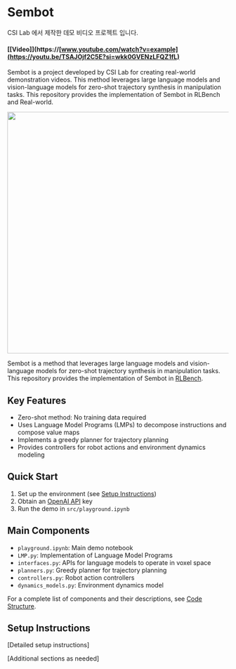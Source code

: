 # Sembot
CSI Lab 에서 제작한 데모 비디오 프로젝트 입니다.

#### [[Video]](https://[www.youtube.com/watch?v=example](https://youtu.be/TSAJOjf2C5E?si=wkk0GVENzLFQZ1fL)

Sembot is a project developed by CSI Lab for creating real-world demonstration videos. This method leverages large language models and vision-language models for zero-shot trajectory synthesis in manipulation tasks. This repository provides the implementation of Sembot in RLBench and Real-world.

<img src="media/sembot_teaser.gif" width="550">

Sembot is a method that leverages large language models and vision-language models for zero-shot trajectory synthesis in manipulation tasks. This repository provides the implementation of Sembot in [RLBench](https://sites.google.com/view/rlbench).

## Key Features

- Zero-shot method: No training data required
- Uses Language Model Programs (LMPs) to decompose instructions and compose value maps
- Implements a greedy planner for trajectory planning
- Provides controllers for robot actions and environment dynamics modeling

## Quick Start

1. Set up the environment (see [Setup Instructions](#setup-instructions))
2. Obtain an [OpenAI API](https://openai.com/blog/openai-api) key
3. Run the demo in `src/playground.ipynb`

## Main Components

- `playground.ipynb`: Main demo notebook
- `LMP.py`: Implementation of Language Model Programs
- `interfaces.py`: APIs for language models to operate in voxel space
- `planners.py`: Greedy planner for trajectory planning
- `controllers.py`: Robot action controllers
- `dynamics_models.py`: Environment dynamics model

For a complete list of components and their descriptions, see [Code Structure](#code-structure).

## Setup Instructions

[Detailed setup instructions]


[Additional sections as needed]
